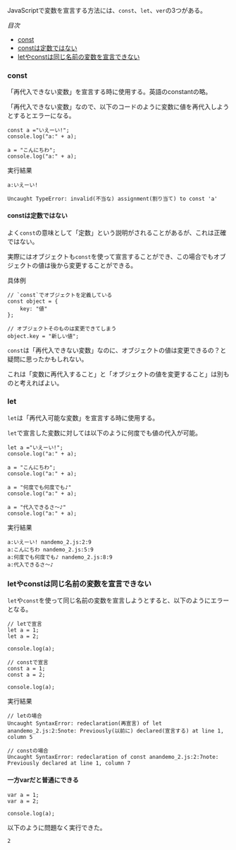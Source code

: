 JavaScriptで変数を宣言する方法には、`const`、`let`、`ver`の3つがある。

*目次*
* [const](#const)
* [constは定数ではない](#constは定数ではない)
* [letやconstは同じ名前の変数を宣言できない](#letやconstは同じ名前の変数を宣言できない)

### const

「再代入できない変数」を宣言する時に使用する。英語のconstantの略。

「再代入できない変数」なので、以下のコードのように変数に値を再代入しようとするとエラーになる。

```
const a ="いえーい!";
console.log("a:" + a);

a = "こんにちわ";
console.log("a:" + a);
```

実行結果
```
a:いえーい!

Uncaught TypeError: invalid(不当な) assignment(割り当て) to const 'a'
```

#### constは定数ではない

よく`const`の意味として「定数」という説明がされることがあるが、これは正確ではない。

実際にはオブジェクトも`const`を使って宣言することができ、この場合でもオブジェクトの値は後から変更することができる。

具体例
```
// `const`でオブジェクトを定義している
const object = {
    key: "値"
};

// オブジェクトそのものは変更できてしまう
object.key = "新しい値";
```

`const`は「再代入できない変数」なのに、オブジェクトの値は変更できるの？と疑問に思ったかもしれない。

これは「変数に再代入すること」と「オブジェクトの値を変更すること」は別ものと考えればよい。

### let

`let`は「再代入可能な変数」を宣言する時に使用する。

`let`で宣言した変数に対しては以下のように何度でも値の代入が可能。

```
let a ="いえーい!";
console.log("a:" + a);

a = "こんにちわ";
console.log("a:" + a);

a = "何度でも何度でも♪"
console.log("a:" + a);

a = "代入できるさ～♪"
console.log("a:" + a);
```

実行結果
```
a:いえーい! nandemo_2.js:2:9
a:こんにちわ nandemo_2.js:5:9
a:何度でも何度でも♪ nandemo_2.js:8:9
a:代入できるさ～♪
```

### letやconstは同じ名前の変数を宣言できない

`let`や`const`を使って同じ名前の変数を宣言しようとすると、以下のようにエラーとなる。

```
// letで宣言
let a = 1;
let a = 2;

console.log(a);

// constで宣言
const a = 1;
const a = 2;

console.log(a);
```

実行結果
```
// letの場合
Uncaught SyntaxError: redeclaration(再宣言) of let anandemo_2.js:2:5note: Previously(以前に) declared(宣言する) at line 1, column 5

// constの場合
Uncaught SyntaxError: redeclaration of const anandemo_2.js:2:7note: Previously declared at line 1, column 7
```

#### 一方varだと普通にできる

```
var a = 1;
var a = 2;

console.log(a);
```

以下のように問題なく実行できた。

```
2
```






